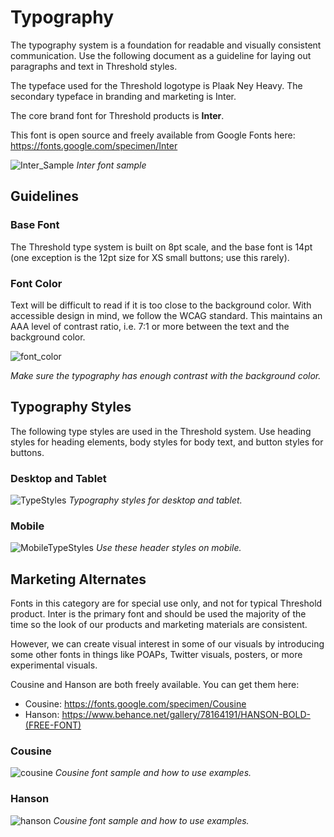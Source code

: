 # Typography

The typography system is a foundation for readable and visually consistent communication. Use the following document as a guideline for laying out paragraphs and text in Threshold styles.

The typeface used for the Threshold logotype is Plaak Ney Heavy. The secondary typeface in branding and marketing is Inter.

The core brand font for Threshold products is **Inter**. 

This font is open source and freely available from Google Fonts here: https://fonts.google.com/specimen/Inter

![Inter_Sample](https://user-images.githubusercontent.com/57226633/196463747-b8d25764-b58b-4d87-aac1-b311f3d407bb.png)
*Inter font sample*

## Guidelines

### Base Font

The Threshold type system is built on 8pt scale, and the base font is 14pt (one exception is the 12pt size for XS small buttons; use this rarely).

### Font Color

Text will be difficult to read if it is too close to the background color. With accessible design in mind, we follow the WCAG standard. This maintains an AAA level of contrast ratio, i.e. 7:1 or more between the text and the background color.

![font_color](https://user-images.githubusercontent.com/57226633/196466050-d498ce8e-194b-43c5-8aa6-e03d1edaaaff.png)

*Make sure the typography has enough contrast with the background color.*

## Typography Styles

The following type styles are used in the Threshold system. Use heading styles for heading elements, body styles for body text, and button styles for buttons.

### Desktop and Tablet

![TypeStyles](https://user-images.githubusercontent.com/57226633/196466306-44cfc154-507a-4f2b-8dc8-014d468d0306.png)
*Typography styles for desktop and tablet.*

### Mobile

![MobileTypeStyles](https://user-images.githubusercontent.com/57226633/196466435-172eb959-15bd-43e7-94f4-ab1d97dab72e.png)
*Use these header styles on mobile.*

## Marketing Alternates

Fonts in this category are for special use only, and not for typical Threshold product. Inter is the primary font and should be used the majority of the time so the look of our products and marketing materials are consistent.

However, we can create visual interest in some of our visuals by introducing some other fonts in things like POAPs, Twitter visuals, posters, or more experimental visuals.

Cousine and Hanson are both freely available. You can get them here:
* Cousine: https://fonts.google.com/specimen/Cousine
* Hanson: https://www.behance.net/gallery/78164191/HANSON-BOLD-(FREE-FONT)

### Cousine

![cousine](https://user-images.githubusercontent.com/57226633/196475625-aa4c17e2-e98c-4659-a87b-42fc52595f34.png)
*Cousine font sample and how to use examples.*

### Hanson

![hanson](https://user-images.githubusercontent.com/57226633/196476296-fa2db0bc-1b67-4981-aba9-23efd756e7e5.png)
*Cousine font sample and how to use examples.*
